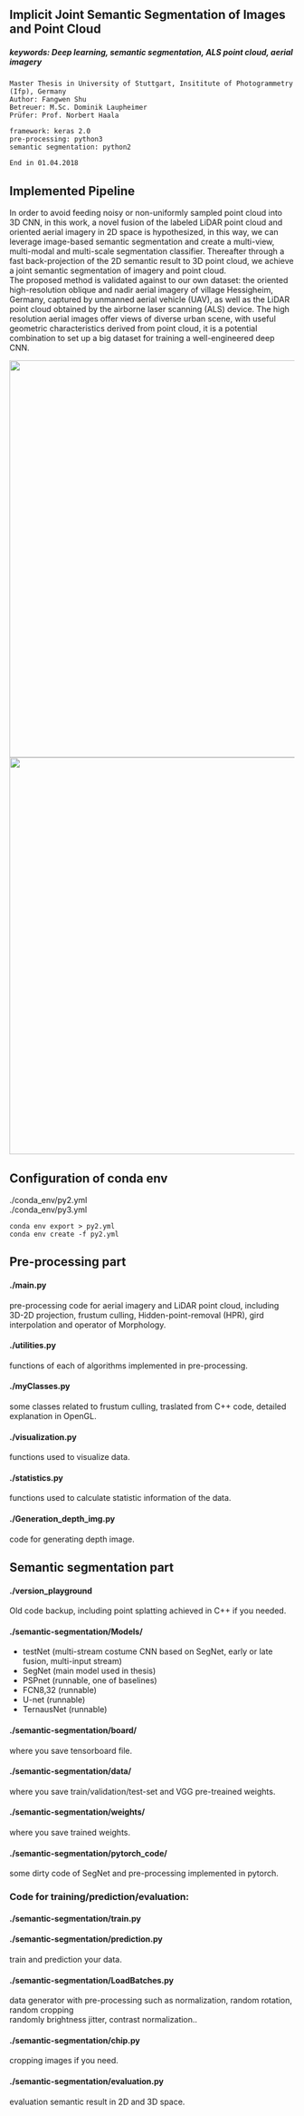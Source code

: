 ## Implicit Joint Semantic Segmentation of Images and Point Cloud
##### keywords: Deep learning, semantic segmentation, ALS point cloud, aerial imagery
```
Master Thesis in University of Stuttgart, Insititute of Photogrammetry (Ifp), Germany
Author: Fangwen Shu
Betreuer: M.Sc. Dominik Laupheimer
Prüfer: Prof. Norbert Haala

framework: keras 2.0
pre-processing: python3
semantic segmentation: python2

End in 01.04.2018
```
## Implemented Pipeline
In order to avoid feeding noisy or non-uniformly sampled point cloud into 3D CNN, in this work, a novel fusion of the labeled LiDAR point cloud and oriented aerial imagery in 2D space is hypothesized, in this way, we can leverage image-based semantic segmentation and create a multi-view, multi-modal and multi-scale segmentation classifier. Thereafter through a fast back-projection of the 2D semantic result to 3D point cloud, we achieve a joint semantic segmentation of imagery and point cloud. <br>
The proposed method is validated against to our own dataset: the oriented high-resolution oblique and nadir aerial imagery of village Hessigheim, Germany, captured by unmanned aerial vehicle (UAV), as well as the LiDAR point cloud obtained by the airborne laser scanning (ALS) device. The high resolution aerial images offer views of diverse urban scene, with useful geometric characteristics derived from point cloud, it is a potential combination to set up a big dataset for training a well-engineered deep CNN. 

<img src="https://github.com/PeterFWS/masterThesis_BK/blob/master/imgs/pipline.png" width="700">
<img src="https://github.com/PeterFWS/masterThesis_BK/blob/master/imgs/list_of_classes.PNG" width="700">


## Configuration of conda env

./conda_env/py2.yml <br>
./conda_env/py3.yml <br>

```
conda env export > py2.yml
conda env create -f py2.yml
```


## Pre-processing part

#### ./main.py

pre-processing code for aerial imagery and LiDAR point cloud, including 3D-2D projection, frustum culling, 
Hidden-point-removal (HPR), gird interpolation and operator of Morphology.


#### ./utilities.py

functions of each of algorithms implemented in pre-processing.


#### ./myClasses.py

some classes related to frustum culling, traslated from C++ code, detailed explanation in OpenGL.


#### ./visualization.py

functions used to visualize data. 


#### ./statistics.py

functions used to calculate statistic information of the data.


#### ./Generation_depth_img.py

code for generating depth image.

## Semantic segmentation part

#### ./version_playground

Old code backup, including point splatting achieved in C++ if you needed.<br>


#### ./semantic-segmentation/Models/

* testNet (multi-stream costume CNN based on SegNet, early or late fusion, multi-input stream)
* SegNet (main model used in thesis)
* PSPnet (runnable, one of baselines)
* FCN8,32 (runnable)
* U-net (runnable)
* TernausNet (runnable)


#### ./semantic-segmentation/board/

where you save tensorboard file.


#### ./semantic-segmentation/data/

where you save train/validation/test-set and VGG pre-treained weights.


#### ./semantic-segmentation/weights/

where you save trained weights.


#### ./semantic-segmentation/pytorch_code/

some dirty code of SegNet and pre-processing implemented in pytorch. 

### Code for training/prediction/evaluation:

#### ./semantic-segmentation/train.py
#### ./semantic-segmentation/prediction.py

train and prediction your data.


#### ./semantic-segmentation/LoadBatches.py

data generator with pre-processing such as normalization, random rotation, random cropping <br>
randomly brightness jitter, contrast normalization..


#### ./semantic-segmentation/chip.py

cropping images if you need.


#### ./semantic-segmentation/evaluation.py

evaluation semantic result in 2D and 3D space.


